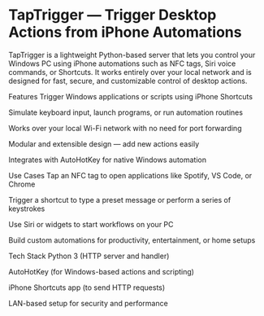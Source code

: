 # TapTrigger — Trigger Desktop Actions from iPhone Automations
TapTrigger is a lightweight Python-based server that lets you control your Windows PC using iPhone automations such as NFC tags, Siri voice commands, or Shortcuts. It works entirely over your local network and is designed for fast, secure, and customizable control of desktop actions.

Features
Trigger Windows applications or scripts using iPhone Shortcuts

Simulate keyboard input, launch programs, or run automation routines

Works over your local Wi-Fi network with no need for port forwarding

Modular and extensible design — add new actions easily

Integrates with AutoHotKey for native Windows automation

Use Cases
Tap an NFC tag to open applications like Spotify, VS Code, or Chrome

Trigger a shortcut to type a preset message or perform a series of keystrokes

Use Siri or widgets to start workflows on your PC

Build custom automations for productivity, entertainment, or home setups

Tech Stack
Python 3 (HTTP server and handler)

AutoHotKey (for Windows-based actions and scripting)

iPhone Shortcuts app (to send HTTP requests)

LAN-based setup for security and performance
